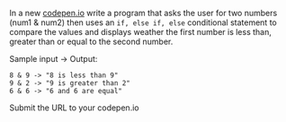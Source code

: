 In a new [codepen.io](https://codepen.io/pen) write a program that asks the user for two numbers (num1 & num2) then uses an `if, else if, else` conditional statement to compare the values and displays weather the first number is less than, greater than or equal to the second number.

Sample input -> Output:

```
8 & 9 -> "8 is less than 9"
9 & 2 -> "9 is greater than 2"
6 & 6 -> "6 and 6 are equal"
```

Submit the URL to your codepen.io
